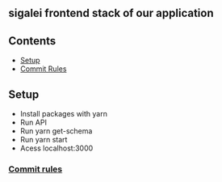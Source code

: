 ## sigalei frontend stack of our application

## Contents
* [Setup](#setup)
* [Commit Rules](#commit-rules)

## Setup
- Install packages with yarn
- Run API
- Run yarn get-schema
- Run yarn start
- Acess localhost:3000

### [Commit rules](https://github.com/conventional-changelog/commitlint)
